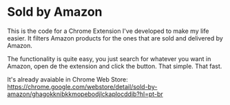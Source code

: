 # Sold by Amazon
This is the code for a Chrome Extension I've developed to make my life easier. It filters Amazon products for the ones that are sold and delivered by Amazon.

The functionality is quite easy, you just search for whatever you want in Amazon, open de the extension and click the button.
That simple.
That fast.

It's already avaiable in Chrome Web Store: https://chrome.google.com/webstore/detail/sold-by-amazon/ghagokknibkkmopebodjlckaplocddib?hl=pt-br
